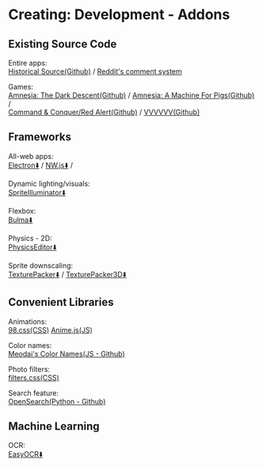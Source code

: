 # Creating: Development - Addons

## Existing Source Code

Entire apps:  
	[Historical Source(Github)](https://github.com/historicalsource) / 
    [Reddit's comment system](https://raw.githubusercontent.com/reddit-archive/reddit/753b17407e9a9dca09558526805922de24133d53/r2/r2/lib/db/_sorts.pyx)

Games:  
    [Amnesia: The Dark Descent(Github)](https://github.com/FrictionalGames/AmnesiaTheDarkDescent) / 
    [Amnesia: A Machine For Pigs(Github)](https://github.com/FrictionalGames/AmnesiaAMachineForPigs) /  
    [Command & Conquer/Red Alert(Github)](https://github.com/electronicarts/CnC_Remastered_Collection) / 
	[VVVVVV(Github)](https://github.com/TerryCavanagh/vvvvvv)

## Frameworks

All-web apps:  
	[Electron⬇️](https://www.electronjs.org/) / 
	[NW.js⬇️](https://nwjs.io/) / 

Dynamic lighting/visuals:  
	[SpriteIlluminator⬇️](https://www.codeandweb.com/spriteilluminator)

Flexbox:  
	[Bulma⬇️](https://bulma.io/)

Physics - 2D:  
	[PhysicsEditor⬇️](https://www.codeandweb.com/physicseditor)

Sprite downscaling:  
	[TexturePacker⬇️](https://www.codeandweb.com/texturepacker) / 
	[TexturePacker3D⬇️](https://www.codeandweb.com/texturepacker3d)

## Convenient Libraries

Animations:  
	[98.css(CSS)](https://jdan.github.io/98.css/)
	[Anime.js(JS)](https://animejs.com/)

Color names:  
	[Meodai's Color Names(JS - Github)](https://github.com/meodai/color-names)

Photo filters:  
	[filters.css(CSS)](https://bansal.io/filters-css)

Search feature:  
	[OpenSearch(Python - Github)](http://www.opensearch.org/Home)

## Machine Learning

OCR:  
	[EasyOCR⬇️](https://github.com/JaidedAI/EasyOCR)
